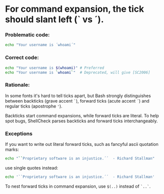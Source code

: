 # For command expansion, the tick should slant left (` vs ´).


### Problematic code:

```sh
echo "Your username is ´whoami´"
```

### Correct code:

```sh
echo "Your username is $(whoami)" # Preferred
echo "Your username is `whoami`"  # Deprecated, will give [SC2006]
```

### Rationale:

In some fonts it's hard to tell ticks apart, but Bash strongly distinguishes between backticks (grave accent `` ` ``), forward ticks (acute accent `´`) and regular ticks (apostrophe `'`).

Backticks start command expansions, while forward ticks are literal. To help spot bugs, ShellCheck parses backticks and forward ticks interchangeably.

### Exceptions

If you want to write out literal forward ticks, such as fancyful ascii quotation marks:

```sh
echo "``Proprietary software is an injustice.´´  - Richard Stallman"
```

use single quotes instead:

```sh
echo '``Proprietary software is an injustice.´´  - Richard Stallman'
```

To nest forward ticks in command expansion, use `$(..)` instead of `` `..` ``.
